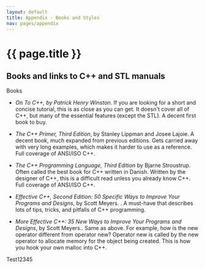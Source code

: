```yaml
---
layout: default
title: Appendix - Books and Styles
nav: pages/appendix
---
```



{{ page.title }}
===========================

<a name="app1.books.html"></a>

Books and links to C++ and STL manuals
--------------------------------------

Books

-   *On To C++, by Patrick Henry Winston*. If you are looking for a short and concise tutorial, this is as close as you can get. It doesn't cover all of C++, but many of the essential features (except the STL). A decent first book to buy.

-   *The C++ Primer, Third Edition*, by Stanley Lippman and Josee Lajoie. A decent book, much expanded from previous editions. Gets carried away with very long examples, which makes it harder to use as a reference. Full coverage of ANSI/ISO C++.

-   *The C++ Programming Language, Third Edition* by Bjarne Stroustrup. Often called the best book for C++ written in Danish. Written by the designer of C++, this is a difficult read unless you already know C++. Full coverage of ANSI/ISO C++.

-   *Effective C++, Second Edition: 50 Specific Ways to Improve Your Programs and Designs*, by Scott Meyers. . A must-have that describes lots of tips, tricks, and pitfalls of C++ programming.

-   *More Effective C++: 35 New Ways to Improve Your Programs and Designs*, by Scott Meyers.. Same as above. For example, how is the new operator different from operator new? Operator new is called by the new operator to allocate memory for the object being created. This is how you hook your own malloc into C++.

Test12345


